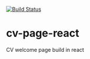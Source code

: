 [![Build Status](https://travis-ci.org/Barsun/cv-page-react.svg?branch=master)](https://travis-ci.org/Barsun/cv-page-react)

# cv-page-react
CV welcome page build in react 

